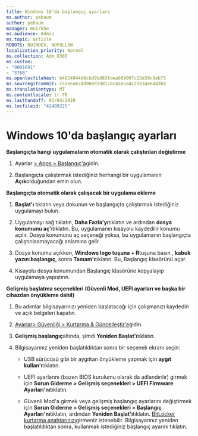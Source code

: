 ```yaml
---
title: Windows 10'da başlangıç ayarları
ms.author: pebaum
author: pebaum
manager: mnirkhe
ms.audience: Admin
ms.topic: article
ROBOTS: NOINDEX, NOFOLLOW
localization_priority: Normal
ms.collection: Adm_O365
ms.custom:
- "9001691"
- "3768"
ms.openlocfilehash: b4854944d8cbd9bd83fdea609007c15d39c8eb75
ms.sourcegitcommit: c55eea624d960d2dd17ac4aa5a4c23e34e6443b8
ms.translationtype: MT
ms.contentlocale: tr-TR
ms.lasthandoff: 03/04/2020
ms.locfileid: "42409225"
---
```

# <a name="startup-settings-in-windows-10"></a>Windows 10'da başlangıç ayarları

**Başlangıçta hangi uygulamaların otomatik olarak çalıştırılan değiştirme**

1. Ayarlar [> Apps > Başlangıç'a](ms-settings:startupapps?activationSource=GetHelp)gidin.

2. Başlangıçta çalıştırmak istediğiniz herhangi bir uygulamanın **Açık**olduğundan emin olun.

**Başlangıçta otomatik olarak çalışacak bir uygulama ekleme**

1. **Başlat'ı** tıklatın veya dokunun ve başlangıçta çalıştırmak istediğiniz uygulamayı bulun.

2. Uygulamayı sağ tıklatın, **Daha Fazla'yı**tıklatın ve ardından **dosya konumunu aç'ı**tıklatın. Bu, uygulamanın kısayolu kaydedilir konumu açılır. Dosya konumunu aç seçeneği yoksa, bu uygulamanın başlangıçta çalıştırılaamayacağı anlamına gelir.

3. Dosya konumu açıkken, **Windows logo tuşuna + R**tuşuna basın , **kabuk yazın:başlangıç**, sonra **Tamam'ı**tıklatın. Bu, Başlangıç klasörünü açar.

4. Kısayolu dosya konumundan Başlangıç klasörüne kopyalayıp uygulamaya yapıştırın.

**Gelişmiş başlatma seçenekleri (Güvenli Mod, UEFI ayarları ve başka bir cihazdan önyükleme dahil)**

1. Bu adımlar bilgisayarınızı yeniden başlatacağı için çalışmanızı kaydedin ve açık belgeleri kapatın.

2. [Ayarlar> Güvenliği > Kurtarma & Güncelleştir'e](ms-settings:recovery?activationSource=GetHelp)gidin.

3. **Gelişmiş başlangıç**altında, şimdi **Yeniden Başlat'ı**tıklatın. 

4. Bilgisayarınız yeniden başlatıldıktan sonra bir seçenek ekranı seçin:

    - USB sürücüsü gibi bir aygıttan önyükleme yapmak için **aygıt kullan'ı**tıklatın.

    - UEFI ayarlarını (bazen BIOS kurulumu olarak da adlandırılır) girmek için **Sorun Giderme > Gelişmiş seçenekleri > UEFI Firmware Ayarları'nı**tıklatın. 

    - Güvenli Mod'a girmek veya gelişmiş başlangıç ayarlarını değiştirmek için **Sorun Giderme > Gelişmiş seçenekleri > Başlangıç Ayarları'nı**tıklatın, ardından **Yeniden Başlat'ı**tıklatın. [BitLocker kurtarma anahtarınızı](https://support.microsoft.com/help/4026181/windows-10-find-my-bitlocker-recovery-key)girmeniz istenebilir. Bilgisayarınız yeniden başlatıldıktan sonra, kullanmak istediğiniz başlangıç ayarını tıklatın.